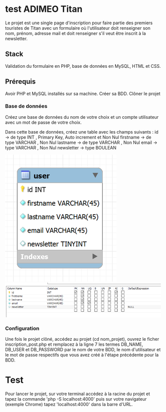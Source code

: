 # test ADIMEO Titan
Le projet est une single page d'inscription pour faire partie des premiers touristes de Titan avec un formulaire où l'utilisateur doit renseigner son nom, prénom, adresse mail et doit renseigner s'il veut être inscrit à la newsletter.

## Stack
Validation du formulaire en PHP, base de données en MySQL, HTML et CSS.

## Prérequis
Avoir PHP et MySQL installés sur sa machine. Créer sa BDD. Clôner le projet

### Base de données
Créez une base de données du nom de votre choix et un compte utilisateur avec un mot de passe de votre choix.

Dans cette base de données, créez une table avec les champs suivants :
id -> de type INT , Primary Key, Auto increment et Non Nul
firstname -> de type VARCHAR , Non Nul
lastname -> de type VARCHAR , Non Nul
email -> type VARCHAR , Non Nul
newsletter -> type BOULEAN

![Screenshot](image1.png)
![Screenshot](image2.png)

### Configuration
Une fois le projet clôné, accédez au projet (cd nom_projet), ouvrez le ficher inscription_post.php et remplacez à la ligne 7 les termes DB_NAME, DB_USER et DB_PASSWORD par le nom de votre BDD, le nom d'utilisateur et le mot de passe respectifs que vous avez créé à l'étape précédente pour la BDD.

# Test
Pour lancer le projet, sur votre terminal accédez à la racine du projet et tapez la commande 'php -S localhost:4000' puis sur votre navigateur (exemple Chrome) tapez 'localhost:4000' dans la barre d'URL.
